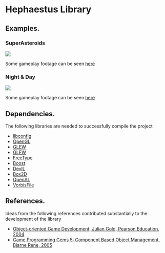 Hephaestus Library
==================



Examples.
---------

### SuperAsteroids ###
<img src="http://chrisschuette.github.io/HephaestusLibrary/SuperAsteroid.png"></img>

Some gameplay footage can be seen [here](https://vimeo.com/98917928)

### Night & Day ###
<img src="http://chrisschuette.github.io/HephaestusLibrary/NightAndDay.png"></img>

Some gameplay footage can be seen [here](https://vimeo.com/98908413)

Dependencies.
-------------
The following libraries are needed to successfully compile the project
* [libconfig](http://www.hyperrealm.com/libconfig/)
* [OpenGL](http://www.opengl.org)
* [GLEW](http://glew.sourceforge.net/)
* [GLFW](http://www.glfw.org/)
* [FreeType](http://freetype.org/)
* [Boost](http://www.boost.org/)
* [DevIL](http://openil.sourceforge.net/)
* [Box2D](http://box2d.org/)
* [OpenAL](http://kcat.strangesoft.net/openal.html)
* [VorbisFile](http://www.vorbis.com/)


References.
-----------
Ideas from the following references contributed substantially to the development of the library

* [Object-oriented Game Development, 	Julian Gold, Pearson Education, 2004](http://www.openisbn.com/isbn/9780321176608/)
* [Game Programming Gems 5: Component Based Object Management, 	Bjarne Rene, 2005](http://www.openisbn.com/isbn/9781584503521/)
